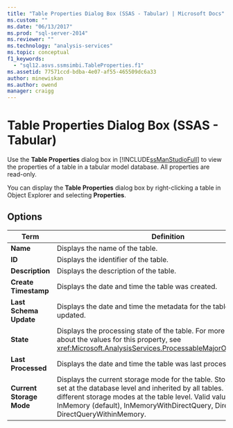```yaml
---
title: "Table Properties Dialog Box (SSAS - Tabular) | Microsoft Docs"
ms.custom: ""
ms.date: "06/13/2017"
ms.prod: "sql-server-2014"
ms.reviewer: ""
ms.technology: "analysis-services"
ms.topic: conceptual
f1_keywords: 
  - "sql12.asvs.ssmsimbi.TableProperties.f1"
ms.assetid: 77571ccd-bdba-4e07-af55-465509dc6a33
author: minewiskan
ms.author: owend
manager: craigg
---
```

# Table Properties Dialog Box (SSAS - Tabular)
  Use the **Table Properties** dialog box in [!INCLUDE[ssManStudioFull](../includes/ssmanstudiofull-md.md)] to view the properties of a table in a tabular model database. All properties are read-only.  
  
 You can display the **Table Properties** dialog box by right-clicking a table in Object Explorer and selecting **Properties**.  
  
## Options  
  
|Term|Definition|  
|----------|----------------|  
|**Name**|Displays the name of the table.|  
|**ID**|Displays the identifier of the table.|  
|**Description**|Displays the description of the table.|  
|**Create Timestamp**|Displays the date and time the table was created.|  
|**Last Schema Update**|Displays the date and time the metadata for the table was last updated.|  
|**State**|Displays the processing state of the table. For more information about the values for this property, see <xref:Microsoft.AnalysisServices.ProcessableMajorObject.State%2A>.|  
|**Last Processed**|Displays the date and time the table was last processed.|  
|**Current Storage Mode**|Displays the current storage mode for the table. Storage mode is set at the database level and inherited by all tables. You cannot use different storage modes at the table level. Valid values are InMemory (default), InMemoryWithDirectQuery, DirectQuery, DirectQueryWithinMemory.|  
  
  
